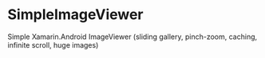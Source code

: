 # SimpleImageViewer
Simple Xamarin.Android ImageViewer (sliding gallery, pinch-zoom, caching, infinite scroll, huge images)
